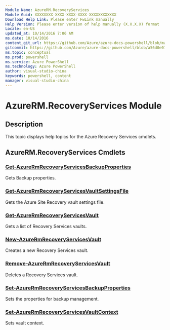 ```yaml
---
Module Name: AzureRM.RecoveryServices
Module Guid: XXXXXXXX-XXXX-XXXX-XXXX-XXXXXXXXXXXX
Download Help Link: Please enter FwLink manually
Help Version: Please enter version of help manually (X.X.X.X) format
Locale: en-US
updated_at: 10/14/2016 7:06 AM
ms.date: 10/14/2016
content_git_url: https://github.com/Azure/azure-docs-powershell/blob/master/azureps-cmdlets-docs/ResourceManager/AzureRM.RecoveryServices/v2.0/CmdletMDs/AzureRM.RecoveryServices.md
gitcommit: https://github.com/Azure/azure-docs-powershell/blob/a56d0e01e65c2c33aa2af13dd29addc94ead6e88/azureps-cmdlets-docs/ResourceManager/AzureRM.RecoveryServices/v2.0/CmdletMDs/AzureRM.RecoveryServices.md
ms.topic: conceptual
ms.prod: powershell
ms.service: Azure PowerShell
ms.technology: Azure PowerShell
author: visual-studio-china
keywords: powershell, content
manager: visual-studio-china
---
```


# AzureRM.RecoveryServices Module
## Description
This topic displays help topics for the Azure Recovery Services cmdlets.

## AzureRM.RecoveryServices Cmdlets
### [Get-AzureRmRecoveryServicesBackupProperties](Get-AzureRmRecoveryServicesBackupProperties.md)
Gets Backup properties.


### [Get-AzureRmRecoveryServicesVaultSettingsFile](Get-AzureRmRecoveryServicesVaultSettingsFile.md)
Gets the Azure Site Recovery vault settings file.


### [Get-AzureRmRecoveryServicesVault](Get-AzureRmRecoveryServicesVault.md)
Gets a list of Recovery Services vaults.


### [New-AzureRmRecoveryServicesVault](New-AzureRmRecoveryServicesVault.md)
Creates a new Recovery Services vault.


### [Remove-AzureRmRecoveryServicesVault](Remove-AzureRmRecoveryServicesVault.md)
Deletes a Recovery Services vault.


### [Set-AzureRmRecoveryServicesBackupProperties](Set-AzureRmRecoveryServicesBackupProperties.md)
Sets the properties for backup management.


### [Set-AzureRmRecoveryServicesVaultContext](Set-AzureRmRecoveryServicesVaultContext.md)
Sets vault context.



